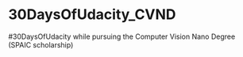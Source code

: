# 30DaysOfUdacity_CVND
#30DaysOfUdacity while pursuing the Computer Vision Nano Degree (SPAIC scholarship)
